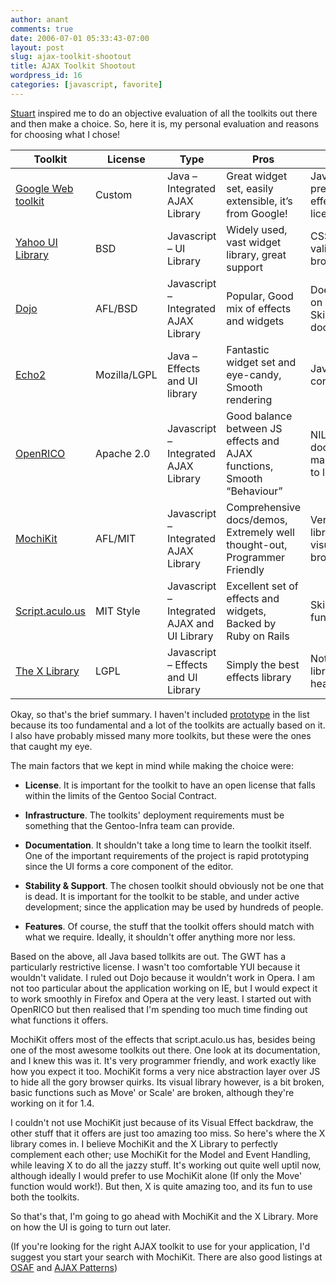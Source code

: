 ```yaml
---
author: anant
comments: true
date: 2006-07-01 05:33:43-07:00
layout: post
slug: ajax-toolkit-shootout
title: AJAX Toolkit Shootout
wordpress_id: 16
categories: [javascript, favorite]
---
```


[Stuart](http://www.stuartherbert.com/) inspired me to do an objective
evaluation of all the toolkits out there and then make a choice. So, here it
is, my personal evaluation and reasons for choosing what I chose!

<table width="100%" class="pure-table pure-table-bordered">
<thead>
  <tr>
    <th>Toolkit</th>
    <th>License</th>
    <th>Type</th>
    <th>Pros</th>
    <th>Cons</th>
  </tr>
</thead>
<tbody>
  <tr>
    <td><a href="http://code.google.com/webtoolkit/">Google Web toolkit</a></td>
    <td>Custom</td>
    <td>Java &#8211; Integrated AJAX Library</td>
    <td>Great widget set, easily extensible, it&#8217;s from Google!</td>
    <td>Java based, no pretty visual effects, Bad license</td>
  </tr>
  <tr>
    <td><a href="http://developer.yahoo.com/yui/">Yahoo UI Library</a></td>
    <td>BSD</td>
    <td>Javascript &#8211; UI Library</td>
    <td>Widely used, vast widget library, great support</td>
    <td>CSS does not validate, Some browser quirks</td>
  </tr>
  <tr>
    <td><a href="http://www.dojotoolkit.org/">Dojo</a></td>
    <td>AFL/BSD</td>
    <td>Javascript &#8211; Integrated AJAX Library</td>
    <td>Popular, Good mix of effects and widgets</td>
    <td>Doesn&#8217;t work on Opera, Skimpy documentation</td>
  </tr>
  <tr>
    <td><a href="http://www.nextapp.com/platform/echo2/echo/">Echo2</a></td>
    <td>Mozilla/LGPL</td>
    <td>Java &#8211; Effects and UI library</td>
    <td>Fantastic widget set and eye-candy, Smooth rendering</td>
    <td>Java based, No control on JS</td>
  </tr>
  <tr>
    <td><a href="http://www.openrico.org/">OpenRICO</a></td>
    <td>Apache 2.0</td>
    <td>Javascript &#8211; Integrated AJAX Library</td>
    <td>Good balance between JS effects and AJAX functions, Smooth &#8220;Behaviour&#8221;</td>
    <td>NIL documentation, making it hard to learn</td>
  </tr>
  <tr>
    <td><a href="http://www.mochikit.com/">MochiKit</a></td>
    <td>AFL/MIT</td>
    <td>Javascript &#8211; Integrated AJAX Library</td>
    <td>Comprehensive docs/demos, Extremely well thought-out, Programmer Friendly</td>
    <td>Very Basic library, Some visual effects broken</td>
  </tr>
  <tr>
    <td><a href="http://script.aculo.us/">Script.aculo.us</a></td>
    <td>MIT Style</td>
    <td>Javascript &#8211; Integrated AJAX and UI Library</td>
    <td>Excellent set of effects and widgets, Backed by Ruby on Rails</td>
    <td>Skimpy AJAX function set</td>
  </tr>
  <tr>
    <td><a href="http://www.cross-browser.com/toys/">The X Library</a></td>
    <td>LGPL</td>
    <td>Javascript &#8211; Effects and UI Library</td>
    <td>Simply the best effects library</td>
    <td>Not a great UI library, Slightly heavy in size</td>
  </tr>
</tbody>
</table>

Okay, so that's the brief summary. I haven't included
[prototype](http://prototype.conio.net/) in the list because its too
fundamental and a lot of the toolkits are actually based on it. I also have
probably missed many more toolkits, but these were the ones that caught my
eye.

The main factors that we kept in mind while making the choice were:

* **License**. It is important for the toolkit to have an open license that
falls within the limits of the Gentoo Social Contract.

* **Infrastructure**. The toolkits' deployment requirements must be
something that the Gentoo-Infra team can provide.

* **Documentation**. It shouldn't take a long time to learn the toolkit
itself. One of the important requirements of the project is rapid prototyping
since the UI forms a core component of the editor.

* **Stability & Support**. The chosen toolkit should obviously not be one
that is dead. It is important for the toolkit to be stable, and under active
development; since the application may be used by hundreds of people.

* **Features**. Of course, the stuff that the toolkit offers should match
with what we require. Ideally, it shouldn't offer anything more nor less.

Based on the above, all Java based tollkits are out. The GWT has a
particularly restrictive license. I wasn't too comfortable YUI because it
wouldn't validate. I ruled out Dojo because it wouldn't work in Opera. I am
not too particular about the application working on IE, but I would expect it
to work smoothly in Firefox and Opera at the very least. I started out with
OpenRICO but then realised that I'm spending too much time finding out what
functions it offers.

MochiKit offers most of the effects that script.aculo.us has, besides being
one of the most awesome toolkits out there. One look at its documentation,
and I knew this was it. It's very programmer friendly, and work exactly like
how you expect it too. MochiKit forms a very nice abstraction layer over JS
to hide all the gory browser quirks. Its visual library however, is a bit
broken, basic functions such as Move' or Scale' are broken, although they're
working on it for 1.4.

I couldn't not use MochiKit just because of its Visual Effect backdraw, the
other stuff that it offers are just too amazing too miss. So here's where the
X library comes in. I believe MochiKit and the X Library to perfectly
complement each other; use MochiKit for the Model and Event Handling, while
leaving X to do all the jazzy stuff. It's working out quite well uptil now,
although ideally I would prefer to use MochiKit alone (If only the Move'
function would work!). But then, X is quite amazing too, and its fun to use
both the toolkits.

So that's that, I'm going to go ahead with MochiKit and the X Library. More
on how the UI is going to turn out later.

(If you're looking for the right AJAX toolkit to use for your application,
I'd suggest you start your search with MochiKit. There are also good listings
at [OSAF](http://wiki.osafoundation.org/bin/view/Projects/AjaxLibraries) and
[AJAX Patterns](http://ajaxpatterns.org/Frameworks))
